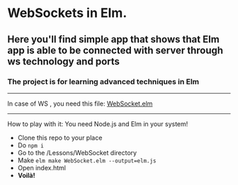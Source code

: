 # WebSockets in Elm.
## Here you'll find simple app that shows that Elm app is able to be connected with server through ws technology and ports
### The project is for learning advanced techniques in Elm

---

In case of WS , you need this file: [WebSocket.elm](https://github.com/deniolp/elm-advanced-app/blob/722fc44ce7e8200f5c9077d5e97d94f527d1474d/src/WebSocket.elm)

---

How to play with it:
  You need Node.js and Elm in your system!
  
  
* Clone this repo to your place
* Do `npm i`
* Go to the /Lessons/WebSocket directory
* Make `elm make WebSocket.elm --output=elm.js`
* Open index.html
* **Voilà!**

